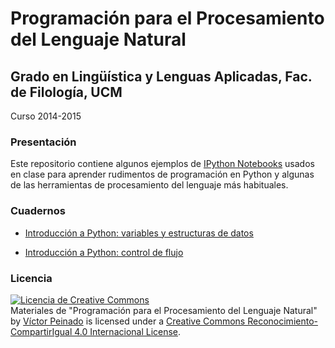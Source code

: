 # Programación para el Procesamiento del Lenguaje Natural

## Grado en Lingüística y Lenguas Aplicadas, Fac. de Filología, UCM

Curso 2014-2015

### Presentación

Este repositorio contiene algunos ejemplos de [IPython Notebooks](http://ipython.org/notebook.html) usados en clase para aprender rudimentos de programación en Python y algunas de las herramientas de procesamiento del lenguaje más habituales.

### Cuadernos

- [Introducción a Python: variables y estructuras de
  datos](http://nbviewer.ipython.org/github/vitojph/2014progpln/blob/master/1-Intro-Python.ipynb)

- [Introducción a Python: control de flujo](http://nbviewer.ipython.org/github/vitojph/2014progpln/blob/master/2-Python-control-fujo.ipynb)

### Licencia

<a rel="license" href="http://creativecommons.org/licenses/by-sa/4.0/"><img
alt="Licencia de Creative Commons" style="border-width:0"
src="https://i.creativecommons.org/l/by-sa/4.0/88x31.png" /></a><br /><span
xmlns:dct="http://purl.org/dc/terms/" property="dct:title">Materiales de
"Programación para el Procesamiento del Lenguaje Natural"</span> by <a
xmlns:cc="http://creativecommons.org/ns#" href="http://vitojph.github.io/"
property="cc:attributionName" rel="cc:attributionURL">Víctor Peinado</a> is
licensed under a <a rel="license"
href="http://creativecommons.org/licenses/by-sa/4.0/">Creative Commons
Reconocimiento-CompartirIgual 4.0 Internacional License</a>.

